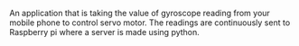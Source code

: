 An application that is taking the value of gyroscope reading from your mobile phone to control servo motor. 
The readings are continuously sent to Raspberry pi where a server is made using python.
 
